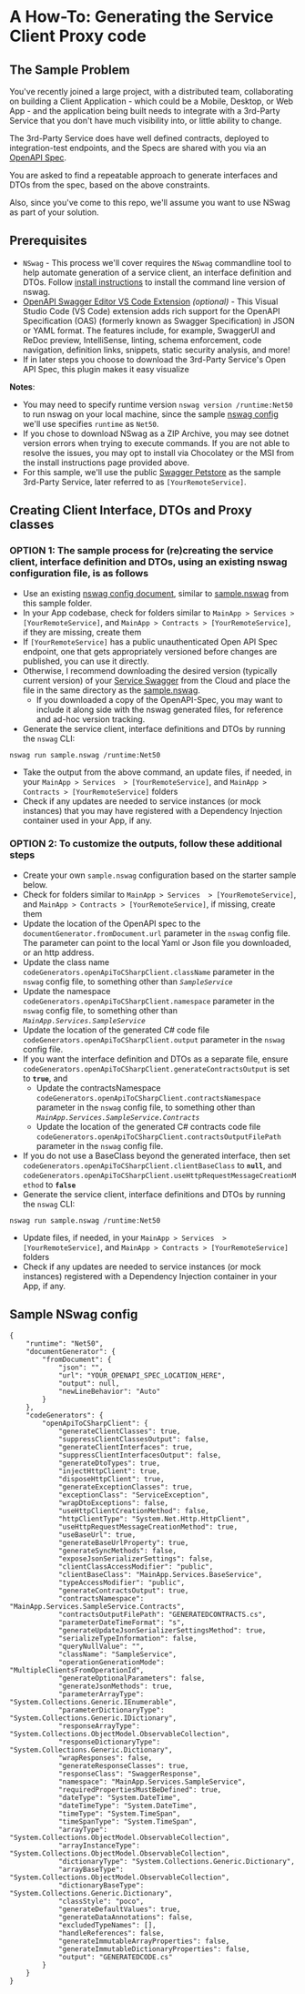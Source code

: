 # A How-To: Generating the Service Client Proxy code

## The Sample Problem

You've recently joined a large project, with a distributed team, collaborating on building a Client Application - which could be a Mobile, Desktop, or Web App - and the application being built needs to integrate with a 3rd-Party Service that you don't have much visibility into, or little ability to change.

The 3rd-Party Service does have well defined contracts, deployed to integration-test endpoints, and the Specs are shared with you via an [OpenAPI Spec](https://swagger.io/specification/).

You are asked to find a repeatable approach to generate interfaces and DTOs from the spec, based on the above constraints.

Also, since you've come to this repo, we'll assume you want to use NSwag as part of your solution.

## Prerequisites

- `NSwag` - This process we'll cover requires the `NSwag` commandline tool to help automate generation of a service client, an interface definition and DTOs. Follow [install instructions](https://github.com/sendevman/NSwag/wiki/CommandLine) to install the command line version of nswag.
- [OpenAPI Swagger Editor VS Code Extension](https://marketplace.visualstudio.com/items?itemName=42Crunch.vscode-openapi) *(optional)* - This Visual Studio Code (VS Code) extension adds rich support for the OpenAPI Specification (OAS) (formerly known as Swagger Specification) in JSON or YAML format. The features include, for example, SwaggerUI and ReDoc preview, IntelliSense, linting, schema enforcement, code navigation, definition links, snippets, static security analysis, and more!
- If in later steps you choose to download the 3rd-Party Service's Open API Spec, this plugin makes it easy visualize

**Notes**:  

- You may need to specify runtime version `nswag version /runtime:Net50` to run nswag on your local machine, since the sample [nswag config](https://github.com/sendevman/NSwag/wiki/NSwag-Configuration-Document) we'll use specifies `runtime` as `Net50`.
- If you chose to download NSwag as a ZIP Archive, you may see dotnet version errors when trying to execute commands. If you are not able to resolve the issues, you may opt to install via Chocolatey or the MSI from the install instructions page provided above.
- For this sample, we'll use the public [Swagger Petstore](https://petstore.swagger.io/) as the sample 3rd-Party Service, later referred to as `[YourRemoteService]`.

## Creating Client Interface, DTOs and Proxy classes

### **OPTION 1**: The sample process for (re)creating the service client, interface definition and DTOs, using an existing nswag configuration file, is as follows

- Use an existing [nswag config document](https://github.com/sendevman/NSwag/wiki/NSwag-Configuration-Document), similar to [sample.nswag](./sample.nswag) from this sample folder.
- In your App codebase, check for folders similar to `MainApp > Services > [YourRemoteService]`, and `MainApp > Contracts > [YourRemoteService]`, if they are missing, create them
- If `[YourRemoteService]` has a public unauthenticated Open API Spec endpoint, one that gets appropriately versioned before changes are published, you can use it directly.
- Otherwise, I recommend downloading the desired version (typically current version) of your [Service Swagger](https://petstore.swagger.io/v2/swagger.json) from the Cloud and place the file in the same directory as the [sample.nswag](./sample.nswag).
  - If you downloaded a copy of the OpenAPI-Spec, you may want to include it along side with the nswag generated files, for reference and ad-hoc version tracking.
- Generate the service client, interface definitions and DTOs by running the `nswag` CLI:

```
nswag run sample.nswag /runtime:Net50
```

- Take the output from the above command, an update files, if needed, in your `MainApp > Services  > [YourRemoteService]`, and `MainApp > Contracts > [YourRemoteService]` folders
- Check if any updates are needed to service instances (or mock instances) that you may have registered with a Dependency Injection container used in your App, if any.

### **OPTION 2**: To customize the outputs, follow these additional steps

- Create your own `sample.nswag` configuration based on the starter sample below.
- Check for folders similar to `MainApp > Services  > [YourRemoteService]`, and `MainApp > Contracts > [YourRemoteService]`, if missing, create them
- Update the location of the OpenAPI spec to the `documentGenerator.fromDocument.url` parameter in the `nswag` config file. The parameter can point to the local Yaml or Json file you downloaded, or an http address.
- Update the class name `codeGenerators.openApiToCSharpClient.className` parameter in the `nswag` config file, to something other than *`SampleService`*
- Update the namespace `codeGenerators.openApiToCSharpClient.namespace` parameter in the `nswag` config file, to something other than *`MainApp.Services.SampleService`*
- Update the location of the generated C# code file `codeGenerators.openApiToCSharpClient.output` parameter in the `nswag` config file.
- If you want the interface definition and DTOs as a separate file, ensure `codeGenerators.openApiToCSharpClient.generateContractsOutput` is set to **`true`**, and
  - Update the contractsNamespace `codeGenerators.openApiToCSharpClient.contractsNamespace` parameter in the `nswag` config file, to something other than *`MainApp.Services.SampleService.Contracts`*
  - Update the location of the generated C# contracts code file `codeGenerators.openApiToCSharpClient.contractsOutputFilePath` parameter in the `nswag` config file.
- If you do not use a BaseClass beyond the generated interface, then set `codeGenerators.openApiToCSharpClient.clientBaseClass` to **`null`**, and `codeGenerators.openApiToCSharpClient.useHttpRequestMessageCreationMethod` to **`false`**
- Generate the service client, interface definitions and DTOs by running the `nswag` CLI:

```
nswag run sample.nswag /runtime:Net50
```

- Update files, if needed, in your `MainApp > Services  > [YourRemoteService]`, and `MainApp > Contracts > [YourRemoteService]` folders
- Check if any updates are needed to service instances (or mock instances) registered with a Dependency Injection container in your App, if any.

## Sample NSwag config

```
{
    "runtime": "Net50",
    "documentGenerator": {
        "fromDocument": {
            "json": "",
            "url": "YOUR_OPENAPI_SPEC_LOCATION_HERE",
            "output": null,
            "newLineBehavior": "Auto"
        }
    },    
    "codeGenerators": {
        "openApiToCSharpClient": {
            "generateClientClasses": true,
            "suppressClientClassesOutput": false,
            "generateClientInterfaces": true,
            "suppressClientInterfacesOutput": false,
            "generateDtoTypes": true,
            "injectHttpClient": true,
            "disposeHttpClient": true,
            "generateExceptionClasses": true,
            "exceptionClass": "ServiceException",
            "wrapDtoExceptions": false,
            "useHttpClientCreationMethod": false,
            "httpClientType": "System.Net.Http.HttpClient",
            "useHttpRequestMessageCreationMethod": true,
            "useBaseUrl": true,
            "generateBaseUrlProperty": true,
            "generateSyncMethods": false,
            "exposeJsonSerializerSettings": false,
            "clientClassAccessModifier": "public",
            "clientBaseClass": "MainApp.Services.BaseService",
            "typeAccessModifier": "public",
            "generateContractsOutput": true,
            "contractsNamespace": "MainApp.Services.SampleService.Contracts",
            "contractsOutputFilePath": "GENERATEDCONTRACTS.cs",
            "parameterDateTimeFormat": "s",
            "generateUpdateJsonSerializerSettingsMethod": true,
            "serializeTypeInformation": false,
            "queryNullValue": "",
            "className": "SampleService",
            "operationGenerationMode": "MultipleClientsFromOperationId",
            "generateOptionalParameters": false,
            "generateJsonMethods": true,
            "parameterArrayType": "System.Collections.Generic.IEnumerable",
            "parameterDictionaryType": "System.Collections.Generic.IDictionary",
            "responseArrayType": "System.Collections.ObjectModel.ObservableCollection",
            "responseDictionaryType": "System.Collections.Generic.Dictionary",
            "wrapResponses": false,
            "generateResponseClasses": true,
            "responseClass": "SwaggerResponse",
            "namespace": "MainApp.Services.SampleService",
            "requiredPropertiesMustBeDefined": true,
            "dateType": "System.DateTime",
            "dateTimeType": "System.DateTime",
            "timeType": "System.TimeSpan",
            "timeSpanType": "System.TimeSpan",
            "arrayType": "System.Collections.ObjectModel.ObservableCollection",
            "arrayInstanceType": "System.Collections.ObjectModel.ObservableCollection",            
            "dictionaryType": "System.Collections.Generic.Dictionary",
            "arrayBaseType": "System.Collections.ObjectModel.ObservableCollection",
            "dictionaryBaseType": "System.Collections.Generic.Dictionary",
            "classStyle": "poco",
            "generateDefaultValues": true,
            "generateDataAnnotations": false,
            "excludedTypeNames": [],
            "handleReferences": false,
            "generateImmutableArrayProperties": false,
            "generateImmutableDictionaryProperties": false,
            "output": "GENERATEDCODE.cs"
        }
    }
}
```
